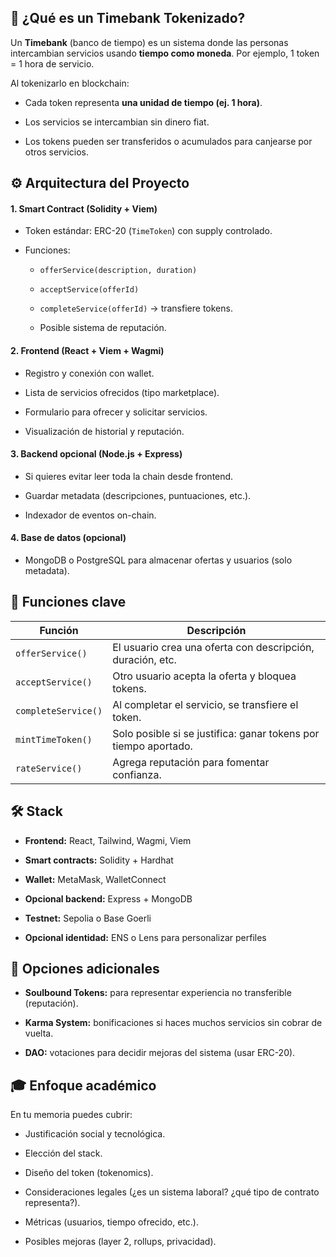## 🧠 **¿Qué es un Timebank Tokenizado?**

Un **Timebank** (banco de tiempo) es un sistema donde las personas intercambian servicios usando **tiempo como moneda**. Por ejemplo, 1 token = 1 hora de servicio.

Al tokenizarlo en blockchain:

- Cada token representa **una unidad de tiempo (ej. 1 hora)**.
    
- Los servicios se intercambian sin dinero fiat.
    
- Los tokens pueden ser transferidos o acumulados para canjearse por otros servicios.


## ⚙️ **Arquitectura del Proyecto**

#### 1. **Smart Contract (Solidity + Viem)**

- Token estándar: ERC-20 (`TimeToken`) con supply controlado.
    
- Funciones:
    
    - `offerService(description, duration)`
        
    - `acceptService(offerId)`
        
    - `completeService(offerId)` → transfiere tokens.
        
    - Posible sistema de reputación.
        

#### 2. **Frontend (React + Viem + Wagmi)**

- Registro y conexión con wallet.
    
- Lista de servicios ofrecidos (tipo marketplace).
    
- Formulario para ofrecer y solicitar servicios.
    
- Visualización de historial y reputación.
    

#### 3. **Backend opcional (Node.js + Express)**

- Si quieres evitar leer toda la chain desde frontend.
    
- Guardar metadata (descripciones, puntuaciones, etc.).
    
- Indexador de eventos on-chain.
    

#### 4. **Base de datos (opcional)**

- MongoDB o PostgreSQL para almacenar ofertas y usuarios (solo metadata).

## 🧪 **Funciones clave**
| Función             | Descripción                                                     |
| ------------------- | --------------------------------------------------------------- |
| `offerService()`    | El usuario crea una oferta con descripción, duración, etc.      |
| `acceptService()`   | Otro usuario acepta la oferta y bloquea tokens.                 |
| `completeService()` | Al completar el servicio, se transfiere el token.               |
| `mintTimeToken()`   | Solo posible si se justifica: ganar tokens por tiempo aportado. |
| `rateService()`     | Agrega reputación para fomentar confianza.                      |

## 🛠️ **Stack**

- **Frontend:** React, Tailwind, Wagmi, Viem
    
- **Smart contracts:** Solidity + Hardhat
    
- **Wallet:** MetaMask, WalletConnect
    
- **Opcional backend:** Express + MongoDB
    
- **Testnet:** Sepolia o Base Goerli
    
- **Opcional identidad:** ENS o Lens para personalizar perfiles

## 🔐 Opciones adicionales

- **Soulbound Tokens:** para representar experiencia no transferible (reputación).
    
- **Karma System:** bonificaciones si haces muchos servicios sin cobrar de vuelta.
    
- **DAO:** votaciones para decidir mejoras del sistema (usar ERC-20).

## 🎓 Enfoque académico

En tu memoria puedes cubrir:

- Justificación social y tecnológica.
    
- Elección del stack.
    
- Diseño del token (tokenomics).
    
- Consideraciones legales (¿es un sistema laboral? ¿qué tipo de contrato representa?).
    
- Métricas (usuarios, tiempo ofrecido, etc.).
    
- Posibles mejoras (layer 2, rollups, privacidad).